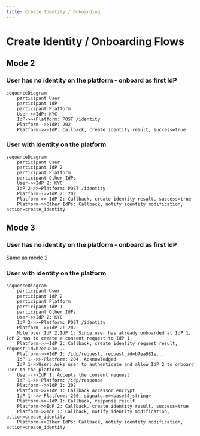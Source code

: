 ```yaml
---
title: Create Identity / Onboarding
---
```


# Create Identity / Onboarding Flows

## Mode 2

### User has no identity on the platform - onboard as first IdP

```mermaid
sequenceDiagram
    participant User
    participant IdP
    participant Platform
    User->>IdP: KYC
    IdP->>+Platform: POST /identity
    Platform-->>IdP: 202
    Platform->>-IdP: Callback, create identity result, success=true
```

### User with identity on the platform

```mermaid
sequenceDiagram
    participant User
    participant IdP 2
    participant Platform
    participant Other IdPs
    User->>IdP 2: KYC
    IdP 2->>+Platform: POST /identity
    Platform-->>IdP 2: 202
    Platform->>-IdP 2: Callback, create identity result, success=true
    Platform->>Other IdPs: Callback, notify identity modification, action=create_identity
```

## Mode 3

### User has no identity on the platform - onboard as first IdP

Same as mode 2

### User with identity on the platform

```mermaid
sequenceDiagram
    participant User
    participant IdP 2
    participant Platform
    participant IdP 1
    participant Other IdPs
    User->>IdP 2: KYC
    IdP 2->>+Platform: POST /identity
    Platform-->>IdP 2: 202
    Note over IdP 2,IdP 1: Since user has already onboarded at IdP 1, IdP 2 has to create a consent request to IdP 1.
    Platform->>-IdP 2: Callback, create identity request result, request_id=b7ea981e...
    Platform->>+IdP 1: /idp/request, request_id=b7ea981e...
    IdP 1-->>-Platform: 204, Acknowledged
    IdP 1->>User: Asks user to authenticate and allow IdP 2 to onboard user to the platform.
    User-->>IdP 1: Accepts the consent request
    IdP 1->>+Platform: /idp/response
    Platform-->>IdP 1: 202
    Platform->>+IdP 1: Callback accessor encrypt
    IdP 1-->>-Platform: 200, signature=<base64_string>
    Platform->>-IdP 1: Callback, response result
    Platform->>IdP 2: Callback, create identity result, success=true
    Platform->>IdP 1: Callback, notify identity modification, action=create_identity
    Platform->>Other IdPs: Callback, notify identity modification, action=create_identity
```
